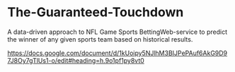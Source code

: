 # The-Guaranteed-Touchdown

A data-driven approach to NFL Game Sports BettingWeb-service to predict the winner of any given sports team based on historical results.

https://docs.google.com/document/d/1kUoipy5NJlhM3BIJPePAuf6AkG9D97J8Oy7gTlUs1-o/edit#heading=h.9o1pf1py8vt0
